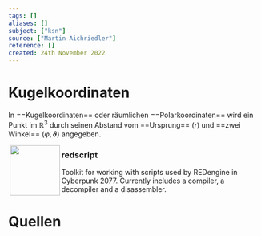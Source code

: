 ```yaml
---
tags: []
aliases: []
subject: ["ksn"]
source: ["Martin Aichriedler"]
reference: []
created: 24th November 2022
---
```


# Kugelkoordinaten
In ==Kugelkoordinaten== oder räumlichen ==Polarkoordinaten== wird ein Punkt im $\mathbb{R}^{3}$ durch seinen Abstand vom ==Ursprung== ($r$) und ==zwei Winkel== ($\varphi, \vartheta$) angegeben.

<img align="left" width="0px" height="18px"/>
<img src="https://user-images.githubusercontent.com/11986158/145484796-9bf1f77f-e706-4e15-b46b-c9b949f0086c.png" align="left" width="100px" height="100px"/>

<h3>redscript</h3>

Toolkit for working with scripts used by REDengine in Cyberpunk 2077.
Currently includes a compiler, a decompiler and a disassembler.

# Quellen